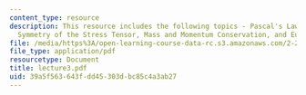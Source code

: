 ```yaml
---
content_type: resource
description: This resource includes the following topics - Pascal's Law for hydrostatics,
  Symmetry of the Stress Tensor, Mass and Momentum Conservation, and Euler's equation.
file: /media/https%3A/open-learning-course-data-rc.s3.amazonaws.com/2-20-marine-hydrodynamics-13-021-spring-2005/39a5f563643fdd45303dbc85c4a3ab27_lecture3.pdf
file_type: application/pdf
resourcetype: Document
title: lecture3.pdf
uid: 39a5f563-643f-dd45-303d-bc85c4a3ab27
---
```

